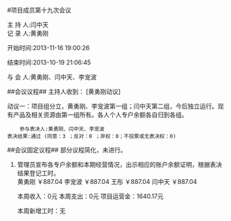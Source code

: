 #项目成员第十九次会议

主 持 人:闫中天    
记 录 人:黄勇刚   

开始时间:2013-11-16 19:00:26
  
结束时间:2013-10-19 21:06:45 

与 会 人:黄勇刚、闫中天、李宠波  

##会议议程##
主持人收到： [黄勇刚动议]

动议一：项目组分立，黄勇刚、李宠波第一组；闫中天第二组，今后独立运行。现有产品及相关资源由第一组所有。各人个人专户余额各自归到各组。

        参与表决人:黄勇刚、闫中天、李宠波  
	表决结果:通过 (同意：3 ；反对：0 ；弃权：0；不投票或无表决权：0)  

##会议固定议程##
部分议程简化，未进行。
1. 管理员宣布各专户余额和本期经营情况，出示相应的账户余额证明，根据表决结果登记工时。  
	黄勇刚 ￥887.04
	李宠波 ￥887.04
	王彤 ￥887.04
	闫中天 ￥887.04

	本周收入：0元
	本周支出：0元
	项目运营金：1640.17元

	本周新增工时：无

